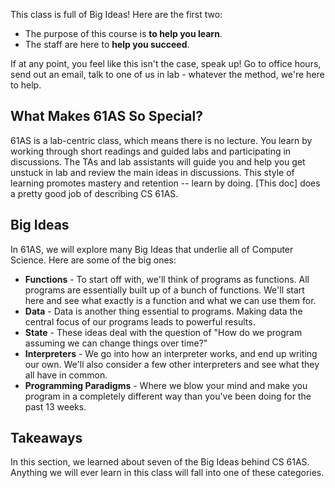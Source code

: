 This class is full of Big Ideas! Here are the first two:

  * The purpose of this course is **to help you learn**.
  * The staff are here to **help you succeed**.

If at any point, you feel like this isn't the case, speak up! Go to office hours, send out an email, talk to one of us in lab - whatever the method, we're here to
help.

## What Makes 61AS So Special?

61AS is a lab-centric class, which means there is no lecture. You learn by working through short readings and guided labs and participating in discussions. The TAs and lab assistants will guide you and help you get unstuck in lab and review the main ideas in discussions. This style of learning promotes mastery and retention -- learn by doing. [This doc] does a pretty good job of describing CS 61AS.

## Big Ideas

In 61AS, we will explore many Big Ideas that underlie all of Computer Science. Here are some of the big ones:

  * **Functions** - To start off with, we'll think of programs as functions. All programs are essentially built up of a bunch of functions. We'll start here and see what exactly is a function and what we can use them for.
  * **Data** - Data is another thing essential to programs. Making data the central focus of our programs leads to powerful results.
  * **State** - These ideas deal with the question of "How do we program assuming we can change things over time?"
  * **Interpreters** - We go into how an interpreter works, and end up writing our own. We'll also consider a few other interpreters and see what they all have in common.
  * **Programming Paradigms** - Where we blow your mind and make you program in a completely different way than you've been doing for the past 13 weeks.

## Takeaways

In this section, we learned about seven of the Big Ideas behind CS 61AS. Anything we will ever learn in this class will fall into one of these categories.